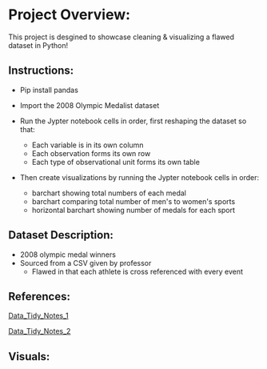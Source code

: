 # Project Overview: 
This project is desgined to showcase cleaning & visualizing a flawed dataset in Python! 

## Instructions: 
- Pip install pandas 
- Import the 2008 Olympic Medalist dataset
- Run the Jypter notebook cells in order, first reshaping the dataset so that:
    - Each variable is in its own column
    - Each observation forms its own row
    - Each type of observational unit forms its own table

- Then create visualizations by running the Jypter notebook cells in order:
    - barchart showing total numbers of each medal 
    - barchart comparing total number of men's to women's sports 
    - horizontal barchart showing number of medals for each sport 

## Dataset Description: 
- 2008 olympic medal winners 
- Sourced from a CSV given by professor 
   - Flawed in that each athlete is cross referenced with every event 

## References:
[Data_Tidy_Notes_1](file:///C:/Users/WilliamSteadman/OneDrive%20-%20nd.edu/Documents/GitHub/Steadman-Data-Science-Portfolio/Notes/Week%206/IDS_6_1_FINAL%20(2).ipynb)


[Data_Tidy_Notes_2](file:///C:/Users/WilliamSteadman/OneDrive%20-%20nd.edu/Documents/GitHub/Steadman-Data-Science-Portfolio/Notes/Week%206/IDS%206_2_FINAL-1%20(2).ipynb)


## Visuals:



